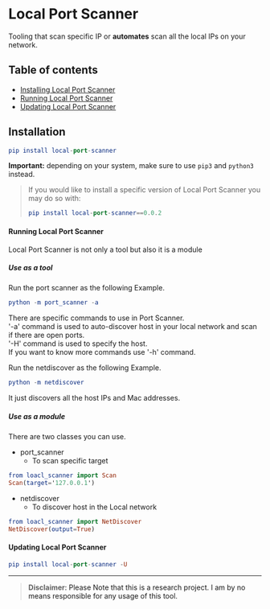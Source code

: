 <h1>Local Port Scanner</h1>
<p>Tooling that scan specific IP or <b>automates</b> scan all the local IPs on your network.</p>

## Table of contents
- [Installing Local Port Scanner](#installation)
- [Running Local Port Scanner](#running-local-port-scanner)
- [Updating Local Port Scanner](#updating-local-port-scanner)

## **Installation**
```elm
pip install local-port-scanner
```
__Important:__ depending on your system, make sure to use `pip3` and `python3` instead.


>If you would like to install a specific version of Local Port Scanner you may do so with:
>```elm
>pip install local-port-scanner==0.0.2
>```

#### Running Local Port Scanner

Local Port Scanner is not only a tool but also it is a module

##### Use as a tool
Run the port scanner as the following Example.
```elm
python -m port_scanner -a
```
There are specific commands to use in Port Scanner.
<br />
'-a' command is used to auto-discover host in your local network and scan if there are open ports.
<br/>
'-H' command is used to specify the host.
<br/>
If you want to know more commands use '-h' command.

Run the netdiscover as the following Example.
```elm
python -m netdiscover 
```
It just discovers all the host IPs and Mac addresses.
##### Use as a module

There are two classes you can use.
- port_scanner
  * To scan specific target
 ```elm
from loacl_scanner import Scan
Scan(target='127.0.0.1')
```
- netdiscover
  * To discover host in the Local network
 ```elm
from loacl_scanner import NetDiscover
NetDiscover(output=True)
```
#### Updating Local Port Scanner
```elm
pip install local-port-scanner -U
```



---

> **Disclaimer**<a name="disclaimer" />: Please Note that this is a research project. I am by no means responsible for any usage of this tool.
